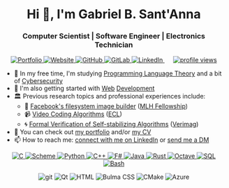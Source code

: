 <h1 align="center">Hi 👋, I'm Gabriel B. Sant'Anna</h1>
<h3 align="center">Computer Scientist | Software Engineer | Electronics Technician</h3>

<p align="center">
  <a href="https://baioc.github.io/portfolio/">
    <img alt="Portfolio" src="https://img.shields.io/badge/Portfolio-0078D4?style=for-the-badge&logo=visual%20studio%20code&logoColor=white">
  </a>
  <a href="https://baioc.github.io/">
    <img alt="Website" src="https://img.shields.io/badge/Website-FF1B2D?style=for-the-badge&logo=Opera&logoColor=white">
  </a>
  <a href="https://github.com/baioc">
    <img alt="GitHub" src="https://img.shields.io/badge/GitHub-100000?style=for-the-badge&logo=github&logoColor=white">
  </a>
  <a href="https://gitlab.com/baioc">
    <img alt="GitLab" src="https://img.shields.io/badge/GitLab-330F63?style=for-the-badge&logo=gitlab&logoColor=white">
  </a>
  <a href="https://linkedin.com/in/baioc">
    <img alt="LinkedIn" src="https://img.shields.io/badge/LinkedIn-0077B5?style=for-the-badge&logo=linkedin&logoColor=white">
  </a>
  &nbsp;&nbsp;&nbsp;&nbsp;
  <a href="https://github.com/baioc">
    <img alt="profile views" src="https://komarev.com/ghpvc/?username=baioc&label=Profile%20views&color=0e75b6&style=flat">
  </a>
</p>

- 🔭 In my free time, I'm studying [Programming Language Theory](https://www.cs.uoregon.edu/research/summerschool/summer21/participants.php) and a bit of [Cybersecurity](https://www.credly.com/badges/9330bc8e-972d-446e-80c7-499199d343f8)
- 🌱 I'm also getting started with [Web](https://formallysharp.azurewebsites.net/) [Development](https://baioc.github.io/dagger3d/)
- 🏛️ Previous research topics and professional experiences include:
  - 🦌 [Facebook's filesystem image builder](https://facebookincubator.github.io/antlir/) ([MLH Fellowship](https://fellowship.mlh.io/))
  - 📹 [Video Coding Algorithms](https://doi.org/10.1109/ICASSP39728.2021.9414799) ([ECL](https://eclab.paginas.ufsc.br/))
  - 🌀 [Formal Verification of Self-stabilizing Algorithms](https://ensiwiki.ensimag.fr/index.php?title=Baiocchi_de_Sant’Anna_Gabriel_:_Simulation_and_Formal_Verification_of_Self-stabilizing_Algorithms) ([Verimag](https://www-verimag.univ-grenoble-alpes.fr/))
- 📔 You can check out [my portfolio](https://baioc.github.io/portfolio/) and/or [my CV](https://baioc.github.io/cv/)
- 📫 How to reach me: [connect with me on LinkedIn](https://linkedin.com/in/baioc) or [send me a DM](https://baioc.github.io/contact/)

<p align="center">
  <a href="https://gitlab.com/baioc/UGLy">
    <img alt="C" src="https://img.shields.io/badge/C-00599C?style=for-the-badge&logo=c&logoColor=white">
  </a>
  <a href="https://baioc.github.io/scheme">
    <img alt="Scheme" src="https://img.shields.io/badge/Scheme-47A141?style=for-the-badge&logo=lydia&logoColor=white">
  </a>
  <a href="https://baioc.github.io/portfolio/pycg">
    <img alt="Python" src="https://img.shields.io/badge/Python-3776AB?style=for-the-badge&logo=python&logoColor=white">
  </a>
  <a href="https://gitlab.com/baioc/vtm">
    <img alt="C++" src="https://img.shields.io/badge/C%2B%2B-00599C?style=for-the-badge&logo=c%2B%2B&logoColor=white">
  </a>
  <a href="https://github.com/baioc/FormallySharp">
    <img alt="F#" src="https://img.shields.io/badge/F%23-512BD4?style=for-the-badge&logo=dotnet&logoColor=white">
  </a>
  <a href="https://baioc.github.io/hxdsp">
    <img alt="Java" src="https://img.shields.io/badge/Java-ED8B00?style=for-the-badge&logo=java&logoColor=white">
  </a>
  <a href="https://github.com/facebookincubator/antlir/tree/main/tools/testinfra/runner">
    <img alt="Rust" src="https://img.shields.io/badge/Rust-black?style=for-the-badge&logo=rust&logoColor=#E57324">
  </a>
  <a href="https://github.com/baioc/re-multif">
    <img alt="Octave" src="https://img.shields.io/badge/Octave-0790C0?style=for-the-badge&logo=octave&logoColor=white">
  </a>
  <a href="https://gitlab.com/baioc/paradigms/-/blob/master/SQL/space.sql">
    <img alt="SQL" src="https://img.shields.io/badge/SQL-07405E?style=for-the-badge&logo=sqlite&logoColor=white">
  </a>
  <a href="#!">
    <img alt="Bash" src="https://img.shields.io/badge/Bash-121011?style=for-the-badge&logo=gnu-bash&logoColor=white">
  </a>
</p>

<p align="center">
  <img alt="git" src="https://img.shields.io/badge/Git-F05032?style=for-the-badge&logo=git&logoColor=white" />
  <img alt="Qt" src="https://img.shields.io/badge/Qt-41CD52?style=for-the-badge&logo=qt&logoColor=white" />
  <img alt="HTML" src="https://img.shields.io/badge/HTML-239120?style=for-the-badge&logo=html5&logoColor=white" />
  <img alt="Bulma CSS" src="https://img.shields.io/badge/Bulma_CSS-00D1B2?style=for-the-badge&logo=bulma&logoColor=white" />
  <img alt="CMake" src="https://img.shields.io/badge/CMake-064F8C?style=for-the-badge&logo=cmake&logoColor=white" />
  <img alt="Azure" src="https://img.shields.io/badge/microsoft%20azure-0089D6?style=for-the-badge&logo=microsoft-azure&logoColor=white" />
</p>
